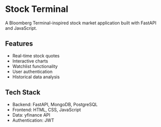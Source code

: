 # Stock Terminal

A Bloomberg Terminal-inspired stock market application built with FastAPI and JavaScript.

## Features

- Real-time stock quotes
- Interactive charts
- Watchlist functionality
- User authentication
- Historical data analysis

## Tech Stack

- Backend: FastAPI, MongoDB, PostgreSQL
- Frontend: HTML, CSS, JavaScript
- Data: yfinance API
- Authentication: JWT
